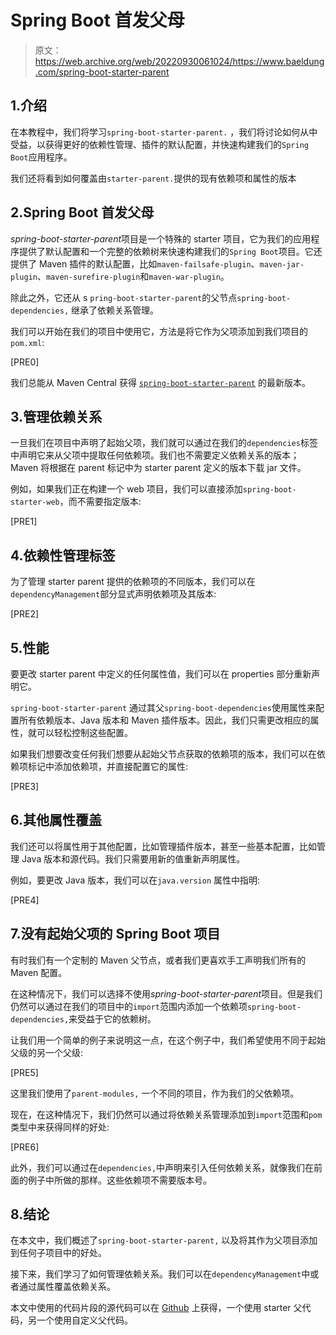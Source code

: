 # Spring Boot 首发父母

> 原文：<https://web.archive.org/web/20220930061024/https://www.baeldung.com/spring-boot-starter-parent>

## 1.介绍

在本教程中，我们将学习`spring-boot-starter-parent.` ，我们将讨论如何从中受益，以获得更好的依赖性管理、插件的默认配置，并快速构建我们的`Spring Boot`应用程序。

我们还将看到如何覆盖由`starter-parent.`提供的现有依赖项和属性的版本

## 2.Spring Boot 首发父母

*spring-boot-starter-parent*项目是一个特殊的 starter 项目，它为我们的应用程序提供了默认配置和一个完整的依赖树来快速构建我们的`Spring Boot`项目。它还提供了 Maven 插件的默认配置，比如`maven-failsafe-plugin`、`maven-jar-plugin`、`maven-surefire-plugin`和`maven-war-plugin`。

除此之外，它还从 s `pring-boot-starter-parent`的父节点`spring-boot-dependencies,` 继承了依赖关系管理。

我们可以开始在我们的项目中使用它，方法是将它作为父项添加到我们项目的`pom.xml`:

[PRE0]

我们总能从 Maven Central 获得 [`spring-boot-starter-parent`](https://web.archive.org/web/20221206084508/https://search.maven.org/classic/#search%7Cga%7C1%7Ca%3A%22spring-boot-starter-parent%22) 的最新版本。

## 3.管理依赖关系

一旦我们在项目中声明了起始父项，我们就可以通过在我们的`dependencies`标签中声明它来从父项中提取任何依赖项。我们也不需要定义依赖关系的版本；Maven 将根据在 parent 标记中为 starter parent 定义的版本下载 jar 文件。

例如，如果我们正在构建一个 web 项目，我们可以直接添加`spring-boot-starter-web`，而不需要指定版本:

[PRE1]

## 4.依赖性管理标签

为了管理 starter parent 提供的依赖项的不同版本，我们可以在`dependencyManagement`部分显式声明依赖项及其版本:

[PRE2]

## 5.性能

要更改 starter parent 中定义的任何属性值，我们可以在 properties 部分重新声明它。

`spring-boot-starter-parent` 通过其父`spring-boot-dependencies`使用属性来配置所有依赖版本、Java 版本和 Maven 插件版本。因此，我们只需更改相应的属性，就可以轻松控制这些配置。

如果我们想要改变任何我们想要从起始父节点获取的依赖项的版本，我们可以在依赖项标记中添加依赖项，并直接配置它的属性:

[PRE3]

## 6.其他属性覆盖

我们还可以将属性用于其他配置，比如管理插件版本，甚至一些基本配置，比如管理 Java 版本和源代码。我们只需要用新的值重新声明属性。

例如，要更改 Java 版本，我们可以在`java.version` 属性中指明:

[PRE4]

## 7.没有起始父项的 Spring Boot 项目

有时我们有一个定制的 Maven 父节点，或者我们更喜欢手工声明我们所有的 Maven 配置。

在这种情况下，我们可以选择不使用*spring-boot-starter-parent*项目。但是我们仍然可以通过在我们的项目中的`import`范围内添加一个依赖项`spring-boot-dependencies,`来受益于它的依赖树。

让我们用一个简单的例子来说明这一点，在这个例子中，我们希望使用不同于起始父级的另一个父级:

[PRE5]

这里我们使用了`parent-modules,` 一个不同的项目，作为我们的父依赖项。

现在，在这种情况下，我们仍然可以通过将依赖关系管理添加到`import`范围和`pom`类型中来获得同样的好处:

[PRE6]

此外，我们可以通过在`dependencies,`中声明来引入任何依赖关系，就像我们在前面的例子中所做的那样。这些依赖项不需要版本号。

## 8.结论

在本文中，我们概述了`spring-boot-starter-parent,` 以及将其作为父项目添加到任何子项目中的好处。

接下来，我们学习了如何管理依赖关系。我们可以在`dependencyManagement`中或者通过属性覆盖依赖关系。

本文中使用的代码片段的源代码可以在 [Github](https://web.archive.org/web/20221206084508/https://github.com/eugenp/tutorials/tree/master/spring-boot-modules/spring-boot-parent) 上获得，一个使用 starter 父代码，另一个使用自定义父代码。